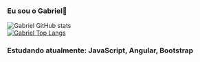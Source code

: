 ### Eu sou o Gabriel👋

![Gabriel GitHub stats](https://github-readme-stats.vercel.app/api?username=gabrielsevf&show_icons=true&theme=dracula)
<br>
[![Gabriel Top Langs](https://github-readme-stats.vercel.app/api/top-langs/?username=gabrielsevf)](https://github.com/anuraghazra/github-readme-stats)

### Estudando atualmente: JavaScript, Angular, Bootstrap

